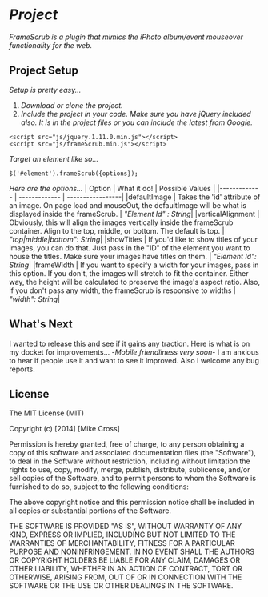 # _Project_

_FrameScrub is a plugin that mimics the iPhoto album/event mouseover functionality for the web._

## Project Setup

_Setup is pretty easy..._ 

1. _Download or clone the project._
2. _Include the project in your code. Make sure you have jQuery included also. It is in the project files or you can include the latest from Google._
```
<script src="js/jquery.1.11.0.min.js"></script>
<script src="js/frameScrub.min.js"></script>
```
_Target an element like so..._
```
$('#element').frameScrub({options});
```
_Here are the options..._
| Option  | What it do! | Possible Values          |
|------------- | ------------- | -----------------|
|defaultImage  | Takes the 'id' attribute of an image. On page load and mouseOut, the defaultImage will be what is displayed inside the frameScrub.  | _"Element Id" : String_|
|verticalAlignment  | Obviously, this will align the images vertically inside the frameScrub container. Align to the top, middle, or bottom. The default is top.  | _"top|middle|bottom": String_|
|showTitles  | If you'd like to show titles of your images, you can do that. Just pass in the "ID" of the element you want to house the titles. Make sure your images have titles on them.  | _"Element Id": String_|
|frameWidth  | If you want to specify a width for your images, pass in this option. If you don't, the images will stretch to fit the container. Either way, the height will be calculated to preserve the image's aspect ratio. Also, if you don't pass any width, the frameScrub is responsive to widths  | _"width": String_|

## What's Next
I wanted to release this and see if it gains any traction. Here is what is on my docket for improvements...
-_Mobile friendliness very soon_-
I am anxious to hear if people use it and want to see it improved. Also I welcome any bug reports.

## License

The MIT License (MIT)

Copyright (c) [2014] [Mike Cross]

Permission is hereby granted, free of charge, to any person obtaining a copy
of this software and associated documentation files (the "Software"), to deal
in the Software without restriction, including without limitation the rights
to use, copy, modify, merge, publish, distribute, sublicense, and/or sell
copies of the Software, and to permit persons to whom the Software is
furnished to do so, subject to the following conditions:

The above copyright notice and this permission notice shall be included in all
copies or substantial portions of the Software.

THE SOFTWARE IS PROVIDED "AS IS", WITHOUT WARRANTY OF ANY KIND, EXPRESS OR
IMPLIED, INCLUDING BUT NOT LIMITED TO THE WARRANTIES OF MERCHANTABILITY,
FITNESS FOR A PARTICULAR PURPOSE AND NONINFRINGEMENT. IN NO EVENT SHALL THE
AUTHORS OR COPYRIGHT HOLDERS BE LIABLE FOR ANY CLAIM, DAMAGES OR OTHER
LIABILITY, WHETHER IN AN ACTION OF CONTRACT, TORT OR OTHERWISE, ARISING FROM,
OUT OF OR IN CONNECTION WITH THE SOFTWARE OR THE USE OR OTHER DEALINGS IN THE
SOFTWARE.
